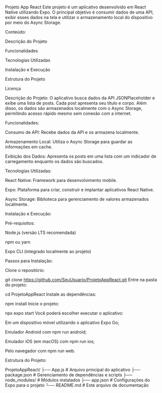 Projeto App React
Este projeto é um aplicativo desenvolvido em React Native utilizando Expo. O principal objetivo é consumir dados de uma API, exibir esses dados na tela e utilizar o armazenamento local do dispositivo por meio do Async Storage.

Conteúdo:

Descrição do Projeto

Funcionalidades

Tecnologias Utilizadas

Instalação e Execução

Estrutura do Projeto

Licença

Descrição do Projeto: O aplicativo busca dados da API JSONPlaceholder e exibe uma lista de posts. Cada post apresenta seu título e corpo. Além disso, os dados são armazenados localmente com o Async Storage, permitindo acesso rápido mesmo sem conexão com a internet.

Funcionalidades:

Consumo de API: Recebe dados da API e os armazena localmente.

Armazenamento Local: Utiliza o Async Storage para guardar as informações em cache.

Exibição dos Dados: Apresenta os posts em uma lista com um indicador de carregamento enquanto os dados são buscados.

Tecnologias Utilizadas:

React Native: Framework para desenvolvimento mobile.

Expo: Plataforma para criar, construir e implantar aplicativos React Native.

Async Storage: Biblioteca para gerenciamento de valores armazenados localmente.

Instalação e Execução:

Pré-requisitos:

Node.js (versão LTS recomendada)

npm ou yarn

Expo CLI (integrado localmente ao projeto)

Passos para Instalação:

Clone o repositório:

git clone https://github.com/SeuUsuario/ProjetoAppReact.git
Entre na pasta do projeto:

cd ProjetoAppReact
Instale as dependências:

npm install
Inicie o projeto:

npx expo start
Você poderá escolher executar o aplicativo:

Em um dispositivo móvel utilizando o aplicativo Expo Go;

Emulador Android com npm run android;

Emulador iOS (em macOS) com npm run ios;

Pelo navegador com npm run web.

Estrutura do Projeto:

ProjetoAppReact/
├── App.js            # Arquivo principal do aplicativo
├── package.json      # Gerenciamento de dependências e scripts
├── node_modules/     # Módulos instalados
├── app.json          # Configurações do Expo para o projeto
└── README.md         # Este arquivo de documentação
